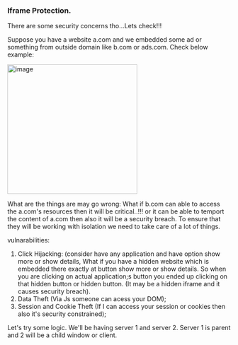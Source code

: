### Iframe Protection.

There are some security concerns tho...Lets check!!!

Suppose you have a website a.com and we embedded some ad or something from outside domain like b.com or ads.com. Check below example:

<img width="293" alt="image" src="https://github.com/user-attachments/assets/0bc2673a-26b0-44bd-978f-0b22e1939dec">

What are the things are may go wrong:
What if b.com can able to access the a.com's resources then it will be critical..!!! or it can be able to temport the content of a.com then also it will be a security breach. To ensure that they will be working with isolation we need to take care of a lot of things.

vulnarabilities:
1. Click Hijacking: (consider have any application and have option show more or show details, What if you have a hidden website which is embedded there exactly at button show more or show details. So when you are clicking on actual application;s button you ended up clicking on that hidden button or hidden button. (It may be a hidden iframe and it causes security breach).
2. Data Theft (Via Js someone can acess your DOM);
3. Session and Cookie Theft (If I can access your session or cookies then also it's security constrained);


Let's try some logic. We'll be having server 1 and server 2. Server 1 is parent and 2 will be a child window or client.

